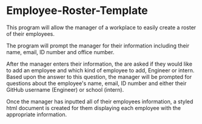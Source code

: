 # Employee-Roster-Template

This program will allow the manager of a workplace to easily create a roster of their employees.

The program will prompt the manager for their information including their name, email, ID number and office number.

After the manager enters their information, the are asked if they would like to add an employee and which kind of employee to add, Engineer or intern. Based upon the answer to this question, the manager will be prompted for questions about the employee's name, email, ID number and either their GitHub username (Engineer) or school (intern).

Once the manager has inputted all of their employees information, a styled html document is created for them displaying each employee with the appropriate information.
